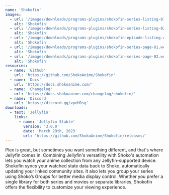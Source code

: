 ```yaml
---
name: 'Shokofin'
images:
  - url: '/images/downloads/programs-plugins/shokofin-series-listing-01.webp'
    alt: 'Shokofin'
  - url: '/images/downloads/programs-plugins/shokofin-series-listing-02.webp'
    alt: 'Shokofin'
  - url: '/images/downloads/programs-plugins/shokofin-episode-listing.webp'
    alt: 'Shokofin'
  - url: '/images/downloads/programs-plugins/shokofin-series-page-01.webp'
    alt: 'Shokofin'
  - url: '/images/downloads/programs-plugins/shokofin-series-page-02.webp'
    alt: 'Shokofin'
resources:
  - name: 'Github'
    url: 'https://github.com/ShokoAnime/Shokofin'
  - name: 'Docs'
    url: 'https://docs.shokoanime.com/'
  - name: 'Changelog'
    url: 'https://docs.shokoanime.com/changelog/shokofin/'
  - name: 'Discord'
    url: 'https://discord.gg/vpeHDsg'
downloads:
  - text: 'Jellyfin'
    links:
      - name: 'Jellyfin Stable'
        version: '3.0.0'
        date: 'March 29th, 2023'
        url: 'https://github.com/ShokoAnime/Shokofin/releases/'
---
```


Plex is great, but sometimes you want something different, and that's where Jellyfin comes in. Combining Jellyfin's versatility with Shoko's automation lets you watch your anime collection from any Jellyfin-supported device. Shokofin syncs your watched state data back to Shoko, automatically updating your linked community sites. It also lets you group your series using Shoko’s Groups for better media display control. Whether you prefer a single library for both series and movies or separate libraries, Shokofin offers the flexibility to customize your viewing experience.
